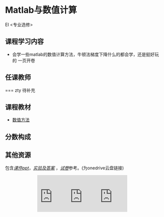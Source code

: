 # Matlab与数值计算
<div class="badges">
<span class="badge EI-badge">EI <专业选修></span>
</div>


## 课程学习内容

+ 会学一些matlab的数值计算方法，牛顿法梯度下降什么的都会学，还是挺好玩的 一页开卷

## 任课教师

=== zty
    待补充

## 课程教材

+ [数值方法](https://pan.baidu.com/s/1trKLy1FO_UWoXQ9fGLp_GA?pwd=icic)

## 分数构成

## 其他资源

包含[*课件ppt*](https://1drv.ms/u/s!AtocDSkaQMHclVbtjy0KviS0cgKx?e=sg0IfM)，[*实验及答案*](https://1drv.ms/u/s!AtocDSkaQMHclViG8cJiSAlJYx9S?e=rdMkAa) ，[*试卷*](https://1drv.ms/u/s!AtocDSkaQMHclVdMGQyt0crQpluG?e=ctigDX)参考。(为onedrive云盘链接)

<div style="display: flex; justify-content: center; align-items: center;">
  <iframe src="https://onedrive.live.com/embed?resid=DCC1401A290D1CDA%212774&authkey=!AEPPmUxoQtLssIc" width="98" height="120" frameborder="0" scrolling="no"></iframe>
  <iframe src="https://onedrive.live.com/embed?resid=DCC1401A290D1CDA%212775&authkey=!AHrQ6I5gvETj1P8" width="98" height="120" frameborder="0" scrolling="no"></iframe>
	<iframe src="https://onedrive.live.com/embed?resid=DCC1401A290D1CDA%212776&authkey=!AFzZjhtpl0XOJdM" width="98" height="120" frameborder="0" scrolling="no"></iframe>
</div>
